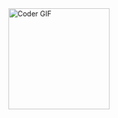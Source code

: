 <img src="https://media.giphy.com/media/1NYkJ0wTvncdXV5dN5/giphy.gif" alt="Coder GIF" width="200" height="200">
